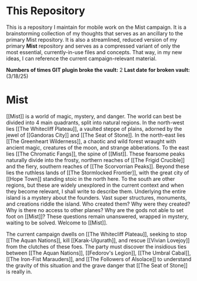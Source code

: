# This Repository
This is a repository I maintain for mobile work on the Mist campaign. It is a brainstorming collection of my thoughts that serves as an ancillary to the primary Mist repository. It is also a streamlined, reduced version of my primary **Mist** repository and serves as a compressed variant of only the most essential, currently-in-use files and concepts. That way, in my new ideas, I can reference the current campaign-relevant material. 

**Numbers of times GIT plugin broke the vault:** 2
**Last date for broken vault:** (3/18/25)
# Mist
[[Mist]] is a world of magic, mystery, and danger. The world can best be divided into 4 main quadrants, split into natural regions. In the north-west lies [[The Whitecliff Plateau]], a vaulted steppe of plains, adorned by the jewel of [[Gandoras City]] and [[The Seat of Stone]]. In the north-east lies [[The Greenheart Wilderness]], a chaotic and wild forest wraught with ancient magic, creatures of the moon, and strange abberations. To the east lies [[The Chromatic Fangs]], the spine of [[Mist]]. These fearsome peaks naturally divide into the frosty, northern reaches of [[The Frigid Crucible]] and the fiery, southern reaches of [[The Scorvorrian Peaks]]. Beyond these lies the ruthless lands of [[The Stormlocked Frontier]], with the great city of [[Hope Town]] standing stoic in the north here. To the south are other regions, but these are widely unexplored in the current context and when they become relevant, I shall write to describe them. Underlying the entire island is a mystery about the founders. Vast super structures, monuments, and creations riddle the island. Who created them? Why were they created? Why is there no access to other planes? Why are the gods not able to set foot on [[Mist]]? These questions remain unanswered, wrapped in mystery, waiting to be solved. Welcome to [[Mist]].

The current campaign dwells on [[The Whitecliff Plateau]], seeking to stop [[The Aquan Nations]], kill [[Karak-Ulgurath]], and rescue [[Vivian Lovejoy]] from the clutches of these foes. The party must discover the insidious ties between [[The Aquan Nations]], [[Fedorov's Legion]], [[The Umbral Cabal]], [[The Iron-Fist Marauders]], and [[The Followers of Alsolace]] to understand the gravity of this situation and the grave danger that [[The Seat of Stone]] is really in. 